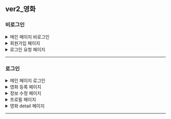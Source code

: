 ## ver2_영화

### 비로그인

<details>
  <summary>메인 페이지 비로그인</summary>
- 비로그인은 좋아요를 눌러도 상태변화 및 카운트도 되지 않음

![alt text](image-1.png)
</details>


<details>
  <summary>회원가입 페이지</summary>

![alt text](image-7.png)
</details>


<details>
  <summary>로그인 요청 페이지</summary>

![alt text](image-6.png)
</details>

---

### 로그인
<details>
  <summary>메인 페이지 로그인</summary>
  
![alt text](image.png)
</details>


<details>
  <summary>영화 등록 페이지</summary>
  
![alt text](image-2.png)
</details>


<details>
  <summary>정보 수정 페이지</summary>
  
![alt text](image-3.png)
</details>


<details>
  <summary>프로필 페이지</summary>
  
![alt text](image-4.png)
</details>


<details>
  <summary>영화 detail 페이지</summary>
- 댓글 및 대댓글 기능 추가
  
![alt text](image-5.png)
</details>


---

